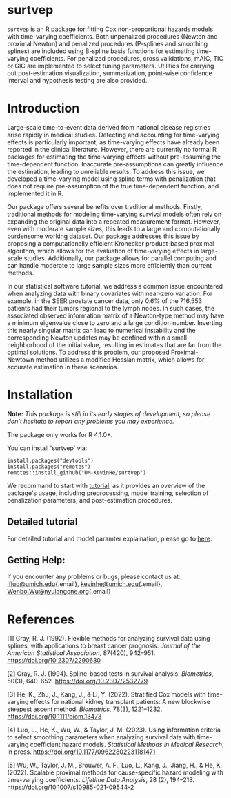 # surtvep

`surtvep` is an R package for fitting Cox non-proportional hazards models with time-varying coefficients.
Both unpenalized procedures (Newton and proximal Newton) and penalized procedures (P-splines and smoothing splines) are included using B-spline basis functions for estimating time-varying coefficients.
For penalized procedures, cross validations, mAIC, TIC or GIC are implemented to select tuning parameters.
Utilities for carrying out post-estimation visualization, summarization, point-wise confidence interval and hypothesis testing are also provided.

# Introduction

Large-scale time-to-event data derived from national disease registries arise rapidly in medical studies. Detecting and accounting for time-varying effects is particularly important, as time-varying effects have already been reported in the clinical literature. However, there are currently no formal R packages for estimating the time-varying effects without pre-assuming the time-dependent function. Inaccurate pre-assumptions can greatly influence the estimation, leading to unreliable results. To address this issue, we developed a time-varying model using spline terms with penalization that does not require pre-assumption of the true time-dependent function, and implemented it in R.

Our package offers several benefits over traditional methods. Firstly, traditional methods for modeling time-varying survival models often rely on expanding the original data into a repeated measurement format. However, even with moderate sample sizes, this leads to a large and computationally burdensome working dataset. Our package addresses this issue by proposing a computationally efficient Kronecker product-based proximal algorithm, which allows for the evaluation of time-varying effects in large-scale studies. Additionally, our package allows for parallel computing and can handle moderate to large sample sizes more efficiently than current methods.


In our statistical software tutorial, we address a common issue encountered when analyzing data with binary covariates with near-zero variation. For example, in the SEER prostate cancer data, only 0.6% of the 716,553 patients had their tumors regional to the lymph nodes. In such cases, the associated observed information matrix of a Newton-type method may have a minimum eigenvalue close to zero and a large condition number. Inverting this nearly singular matrix can lead to numerical instability and the corresponding Newton updates may be confined within a small neighborhood of the initial value, resulting in estimates that are far from the optimal solutions. To address this problem, our proposed Proximal-Newtown method utilizes a modified Hessian matrix, which allows for accurate estimation in these scenarios.




# Installation

**Note:** *This package is still in its early stages of development, so please don't hesitate to report any problems you may experience.* 

The package only works for R 4.1.0+.

You can install 'surtvep' via:

    install.packages("devtools")
    install.packages("remotes")
    remotes::install_github("UM-KevinHe/surtvep")

We recommand to start with <a href="https://um-kevinhe.github.io/surtvep/articles/surtvep.html#quick-start" target="_blank">tutorial</a>, as it provides an overview of the package's usage, including preprocessing, model training, selection of penalization parameters, and post-estimation procedures.


## Detailed tutorial

For detailed tutorial and model paramter explaination, please go to <a href="https://um-kevinhe.github.io/surtvep/index.html" target="_blank">here</a>.

## Getting Help:

If you encounter any problems or bugs, please contact us at: [lfluo\@umich.edu](mailto:lfluo@umich.edu){.email}, [kevinhe\@umich.edu](mailto:kevinhe@umich.edu){.email}, [Wenbo.Wu\@nyulangone.org](mailto:Wenbo.Wu@nyulangone.org){.email}

# References

  \[1\] Gray, R. J. (1992). Flexible methods for analyzing survival data using splines, with applications to breast
cancer prognosis. *Journal of the American Statistical Association*, 87(420), 942–951. https://doi.org/10.2307/2290630

  \[2\] Gray, R. J. (1994). Spline-based tests in survival analysis. *Biometrics*, 50(3), 640–652. https://doi.org/10.2307/2532779

  \[3\] He, K., Zhu, J., Kang, J., & Li, Y. (2022). Stratified Cox models with time-varying effects for national
kidney transplant patients: A new blockwise steepest ascent method. *Biometrics*, 78(3), 1221–1232.
https://doi.org/10.1111/biom.13473

  \[4\] Luo, L., He, K., Wu, W., & Taylor, J. M. (2023). Using information criteria to select smoothing parameters when analyzing survival data with time-varying coefficient hazard models. *Statistical Methods in Medical Research*, in press.
https://doi.org/10.1177/09622802231181471

  \[5\] Wu, W., Taylor, J. M., Brouwer, A. F., Luo, L., Kang, J., Jiang, H., & He, K. (2022). Scalable proximal methods for cause-specific hazard modeling with time-varying coefficients. *Lifetime Data Analysis*, 28 (2), 194–218. https://doi.org/10.1007/s10985-021-09544-2
  
  
